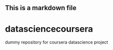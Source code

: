 ## This is a markdown file

# datasciencecoursera
dummy repository for coursera datascience project
